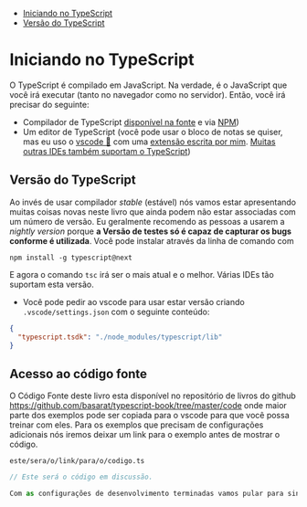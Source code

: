 * [Iniciando no TypeScript](#iniciando-no-typescript)
* [Versão do TypeScript](#typescript-version)

# Iniciando no TypeScript

O TypeScript é compilado em JavaScript. Na verdade, é o JavaScript que você irá executar (tanto no navegador como no servidor). Então, você irá precisar do seguinte:

* Compilador de TypeScript [disponível na fonte](https://github.com/Microsoft/TypeScript/) e via [NPM](https://www.npmjs.com/package/typescript))
* Um editor de TypeScript (você pode usar o bloco de notas se quiser, mas eu uso o [vscode 🌹](https://code.visualstudio.com/) com uma [extensão escrita por mim](https://marketplace.visualstudio.com/items?itemName=basarat.god). [Muitas outras IDEs também suportam o TypeScript]( https://github.com/Microsoft/TypeScript/wiki/TypeScript-Editor-Support))


## Versão do TypeScript 

Ao invés de usar compilador *stable* (estável) nós vamos estar apresentando muitas coisas novas neste livro que ainda podem não estar associadas com um número de versão. Eu geralmente recomendo as pessoas a usarem a *nightly version* porque **a Versão de testes só é capaz de capturar os bugs conforme é utilizada**.
Você pode instalar através da linha de comando com

```
npm install -g typescript@next
```

E agora o comando `tsc` irá ser o mais atual e o melhor. Várias IDEs tão suportam esta versão.

* Você pode pedir ao vscode para usar estar versão criando `.vscode/settings.json` com o seguinte conteúdo:

```json
{
  "typescript.tsdk": "./node_modules/typescript/lib"
}
```

## Acesso ao código fonte
O Código Fonte deste livro esta disponível no repositório de livros do github https://github.com/basarat/typescript-book/tree/master/code onde maior parte dos exemplos pode ser copiada para o vscode para que você possa treinar com eles. Para os exemplos que precisam de configurações adicionais nós iremos deixar um link para o exemplo antes de mostrar o código.

`este/sera/o/link/para/o/codigo.ts`
```ts
// Este será o código em discussão.

Com as configurações de desenvolvimento terminadas vamos pular para sintaxe do TypeScript. 
